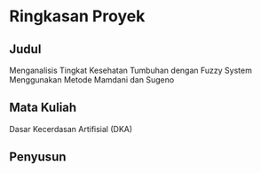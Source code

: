 # Ringkasan Proyek
## Judul
Menganalisis Tingkat Kesehatan Tumbuhan dengan Fuzzy System Menggunakan Metode Mamdani dan Sugeno
## Mata Kuliah
Dasar Kecerdasan Artifisial (DKA)
## Penyusun


